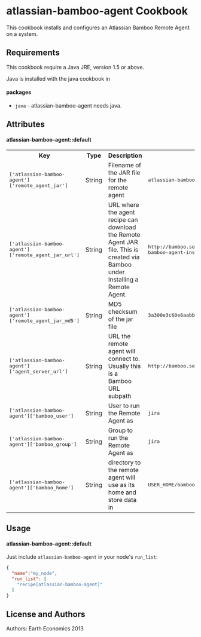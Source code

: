 atlassian-bamboo-agent Cookbook
===============================
This cookbook installs and configures an Atlassian Bamboo Remote Agent on a
system.

Requirements
------------
This cookbook require a Java JRE, version 1.5 or above.

Java is installed with the java cookbook in

#### packages
- `java` - atlassian-bamboo-agent needs java.

Attributes
----------
#### atlassian-bamboo-agent::default
<table>
  <tr>
    <th>Key</th>
    <th>Type</th>
    <th>Description</th>
    <th>Default</th>
  </tr>
  <tr>
    <td><tt>['atlassian-bamboo-agent']['remote_agent_jar']</tt></td>
    <td>String</td>
    <td>Filename of the JAR file for the remote agent</td>
    <td><tt>atlassian-bamboo-agent-installer-4.3.3.jar</tt></td>
  </tr>
  <tr>
    <td><tt>['atlassian-bamboo-agent']['remote_agent_jar_url']</tt></td>
    <td>String</td>
    <td>URL where the agent recipe can download the Remote Agent JAR file.
    This is created via Bamboo under Installing a Remote Agent.</td>
    <td><tt>http://bamboo.server/agentServer/agentInstaller/atlassian-bamboo-agent-installer-4.3.3.jar</tt></td>
  </tr>
  <tr>
    <td><tt>['atlassian-bamboo-agent']['remote_agent_jar_md5']</tt></td>
    <td>String</td>
    <td>MD5 checksum of the jar file</td>
    <td><tt>3a300e3c60e6aabb560897531907bc73</tt></td>
  </tr>
  <tr>
    <td><tt>['atlassian-bamboo-agent']['agent_server_url']</tt></td>
    <td>String</td>
    <td>URL the remote agent will connect to.  Usually this is a Bamboo URL subpath</td>
    <td><tt>http://bamboo.server/agentServer/</tt></td>
  </tr>
  <tr>
    <td><tt>['atlassian-bamboo-agent']['bamboo_user']</tt></td>
    <td>String</td>
    <td>User to run the Remote Agent as</td>
    <td><tt>jira</tt></td>
  </tr>
  <tr>
    <td><tt>['atlassian-bamboo-agent']['bamboo_group']</tt></td>
    <td>String</td>
    <td>Group to run the Remote Agent as</td>
    <td><tt>jira</tt></td>
  </tr>
  <tr>
    <td><tt>['atlassian-bamboo-agent']['bamboo_home']</tt></td>
    <td>String</td>
    <td>directory to the remote agent will use as its home and store data in</td>
    <td><tt>USER_HOME/bamboo-agent-home</tt></td>
  </tr>
</table>

Usage
-----
#### atlassian-bamboo-agent::default

Just include `atlassian-bamboo-agent` in your node's `run_list`:

```json
{
  "name":"my_node",
  "run_list": [
    "recipe[atlassian-bamboo-agent]"
  ]
}
```

License and Authors
-------------------
Authors: Earth Economics 2013
